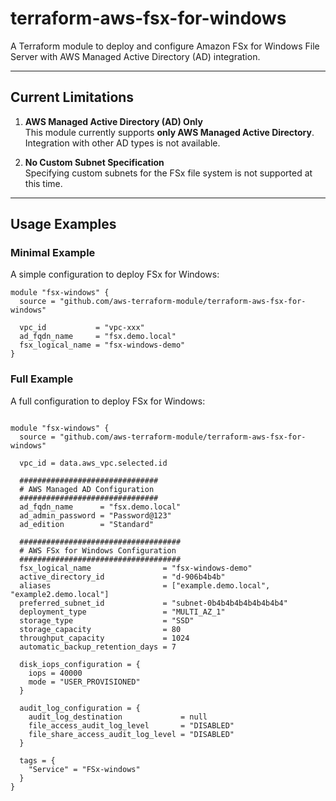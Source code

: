 # terraform-aws-fsx-for-windows

A Terraform module to deploy and configure Amazon FSx for Windows File Server with AWS Managed Active Directory (AD) integration.

---

## Current Limitations

1. **AWS Managed Active Directory (AD) Only**  
   This module currently supports **only AWS Managed Active Directory**. Integration with other AD types is not available.

2. **No Custom Subnet Specification**  
   Specifying custom subnets for the FSx file system is not supported at this time.

---

## Usage Examples

### Minimal Example
A simple configuration to deploy FSx for Windows:

```hcl
module "fsx-windows" {
  source = "github.com/aws-terraform-module/terraform-aws-fsx-for-windows"

  vpc_id           = "vpc-xxx"
  ad_fqdn_name     = "fsx.demo.local"
  fsx_logical_name = "fsx-windows-demo"
}
```
### Full Example
A full configuration to deploy FSx for Windows:

```hcl

module "fsx-windows" {
  source = "github.com/aws-terraform-module/terraform-aws-fsx-for-windows"

  vpc_id = data.aws_vpc.selected.id

  ###############################
  # AWS Managed AD Configuration
  ###############################
  ad_fqdn_name      = "fsx.demo.local"
  ad_admin_password = "Password@123"
  ad_edition        = "Standard"

  ####################################
  # AWS FSx for Windows Configuration
  ####################################
  fsx_logical_name                = "fsx-windows-demo"
  active_directory_id             = "d-906b4b4b"
  aliases                         = ["example.demo.local", "example2.demo.local"]
  preferred_subnet_id             = "subnet-0b4b4b4b4b4b4b4b4"
  deployment_type                 = "MULTI_AZ_1"
  storage_type                    = "SSD"
  storage_capacity                = 80
  throughput_capacity             = 1024
  automatic_backup_retention_days = 7

  disk_iops_configuration = {
    iops = 40000
    mode = "USER_PROVISIONED"
  }

  audit_log_configuration = {
    audit_log_destination             = null
    file_access_audit_log_level       = "DISABLED"
    file_share_access_audit_log_level = "DISABLED"
  }

  tags = {
    "Service" = "FSx-windows"
  }
}

```
